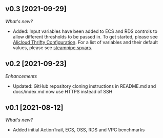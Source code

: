 ## v0.3 [2021-09-29]

_What's new?_

- Added: Input variables have been added to ECS and RDS controls to allow different thresholds to be passed in. To get started, please see [Alicloud Thrifty Configuration](https://hub.steampipe.io/mods/turbot/alicloud_thrifty#configuration). For a list of variables and their default values, please see [steampipe.spvars](https://github.com/turbot/steampipe-mod-alicloud-thrifty/blob/main/steampipe.spvars).

## v0.2 [2021-09-23]

_Enhancements_

- Updated: GitHub repository cloning instructions in README.md and docs/index.md now use HTTPS instead of SSH

## v0.1 [2021-08-12]

_What's new?_

- Added initial ActionTrail, ECS, OSS, RDS and VPC benchmarks
